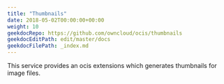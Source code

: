 ```yaml
---
title: "Thumbnails"
date: 2018-05-02T00:00:00+00:00
weight: 10
geekdocRepo: https://github.com/owncloud/ocis/thumbnails
geekdocEditPath: edit/master/docs
geekdocFilePath: _index.md
---
```


This service provides an ocis extensions which generates thumbnails for image files.
